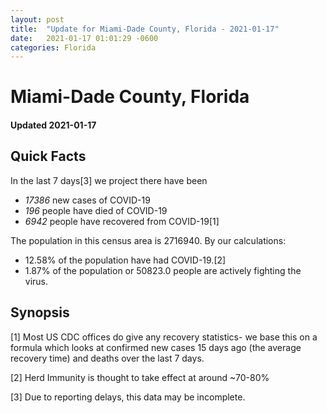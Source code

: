 ```yaml
---
layout: post
title:  "Update for Miami-Dade County, Florida - 2021-01-17"
date:   2021-01-17 01:01:29 -0600
categories: Florida
---
```


# Miami-Dade County, Florida
#### Updated 2021-01-17

## Quick Facts

In the last 7 days[3] we project there have been
- *17386* new cases of COVID-19
- *196* people have died of COVID-19
- *6942* people have recovered from COVID-19[1]

The population in this census area is 2716940. By our calculations:
- 12.58% of the population have had COVID-19.[2]
- 1.87% of the population or 50823.0 people are actively fighting the virus.

## Synopsis




[1] Most US CDC offices do give any recovery statistics- we base this on a formula which looks at confirmed new cases
15 days ago (the average recovery time) and deaths over the last 7 days.

[2] Herd Immunity is thought to take effect at around ~70-80%

[3] Due to reporting delays, this data may be incomplete.
 
    